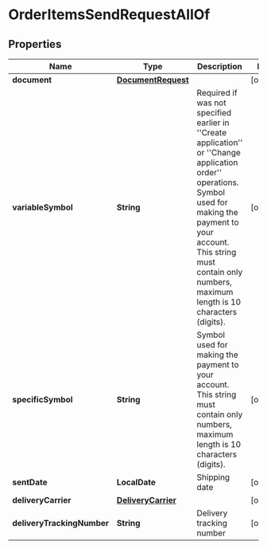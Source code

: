 

# OrderItemsSendRequestAllOf


## Properties

| Name | Type | Description | Notes |
|------------ | ------------- | ------------- | -------------|
|**document** | [**DocumentRequest**](DocumentRequest.md) |  |  [optional] |
|**variableSymbol** | **String** | Required if was not specified earlier in &#39;&#39;Create application&#39;&#39; or &#39;&#39;Change application order&#39;&#39; operations. Symbol used for making the payment to your account. This string must contain only numbers, maximum length is 10 characters (digits). |  [optional] |
|**specificSymbol** | **String** | Symbol used for making the payment to your account. This string must contain only numbers, maximum length is 10 characters (digits). |  [optional] |
|**sentDate** | **LocalDate** | Shipping date |  [optional] |
|**deliveryCarrier** | [**DeliveryCarrier**](DeliveryCarrier.md) |  |  [optional] |
|**deliveryTrackingNumber** | **String** | Delivery tracking number |  [optional] |



